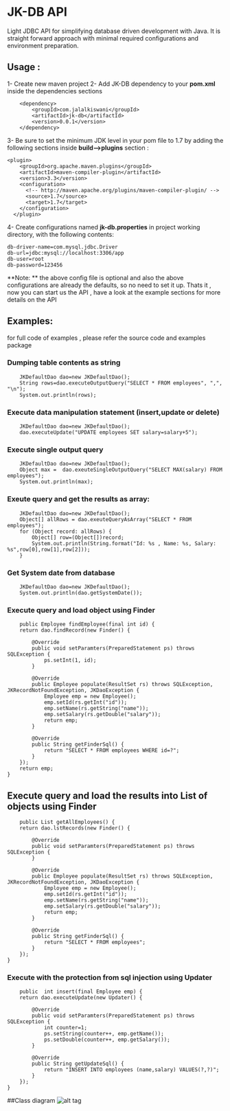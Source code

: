 # JK-DB API
Light JDBC API for simplifying database driven development with Java. It is straight forward approach with minimal required configurations and environment preparation.

## Usage : 
1- Create new maven project 
2- Add JK-DB dependency to your **pom.xml** inside the dependencies sections 
		
	  	<dependency>
	  		<groupId>com.jalalkiswani</groupId>
  			<artifactId>jk-db</artifactId>
  			<version>0.0.1</version>
  	    </dependency>
  	    
3- Be sure to set the minimum JDK level in your pom file to 1.7 by adding the following sections inside **build-->plugins** section :

	<plugin>
        <groupId>org.apache.maven.plugins</groupId>
        <artifactId>maven-compiler-plugin</artifactId>
        <version>3.3</version>
        <configuration>
          <!-- http://maven.apache.org/plugins/maven-compiler-plugin/ -->
          <source>1.7</source>
          <target>1.7</target>
        </configuration>
      </plugin>   	    
	
4- Create configurations named  **jk-db.properties** in project working directory, with the following contents:
	
	db-driver-name=com.mysql.jdbc.Driver
	db-url=jdbc:mysql://localhost:3306/app
	db-user=root
	db-password=123456

**Note: ** the above config file is optional and also the above configurations are already the defaults, so no need to set it up.
Thats it , now you can start us the API , have a look at the example sections for more details on the API 	

## Examples:
for full code of examples , please refer the source code and examples package
### Dumping table contents as string
	
		JKDefaultDao dao=new JKDefaultDao();
		String rows=dao.executeOutputQuery("SELECT * FROM employees", ",", "\n");
		System.out.println(rows);
		
### Execute data manipulation statement (insert,update or delete)

		JKDefaultDao dao=new JKDefaultDao();
		dao.executeUpdate("UPDATE employees SET salary=salary+5");
		
### Execute single output query
	
		JKDefaultDao dao=new JKDefaultDao();
		Object max =  dao.exeuteSingleOutputQuery("SELECT MAX(salary) FROM employees");
		System.out.println(max);
		
### Exeute query and get the results as array:

		JKDefaultDao dao=new JKDefaultDao();
		Object[] allRows = dao.exeuteQueryAsArray("SELECT * FROM employees");
		for (Object record: allRows) {
			Object[] row=(Object[])record;
			System.out.println(String.format("Id: %s , Name: %s, Salary: %s",row[0],row[1],row[2]));
		}

### Get System date from database

		JKDefaultDao dao=new JKDefaultDao();
		System.out.println(dao.getSystemDate());

### Execute query and load object using Finder

		public Employee findEmployee(final int id) {
		return dao.findRecord(new Finder() {

			@Override
			public void setParamters(PreparedStatement ps) throws SQLException {
				ps.setInt(1, id);
			}

			@Override
			public Employee populate(ResultSet rs) throws SQLException, JKRecordNotFoundException, JKDaoException {
				Employee emp = new Employee();
				emp.setId(rs.getInt("id"));
				emp.setName(rs.getString("name"));
				emp.setSalary(rs.getDouble("salary"));
				return emp;
			}

			@Override
			public String getFinderSql() {
				return "SELECT * FROM employees WHERE id=?";
			}
		});
		return emp;
	}

## Execute query and load the results into List of objects using Finder

		public List getAllEmployees() {
		return dao.lstRecords(new Finder() {

			@Override
			public void setParamters(PreparedStatement ps) throws SQLException {
			}

			@Override
			public Employee populate(ResultSet rs) throws SQLException, JKRecordNotFoundException, JKDaoException {
				Employee emp = new Employee();
				emp.setId(rs.getInt("id"));
				emp.setName(rs.getString("name"));
				emp.setSalary(rs.getDouble("salary"));
				return emp;
			}

			@Override
			public String getFinderSql() {
				return "SELECT * FROM employees";
			}
		});
	}
	
### Execute with the protection from sql injection using Updater

		public  int insert(final Employee emp) {
		return dao.executeUpdate(new Updater() {

			@Override
			public void setParamters(PreparedStatement ps) throws SQLException {
				int counter=1;
				ps.setString(counter++, emp.getName());
				ps.setDouble(counter++, emp.getSalary());
			}

			@Override
			public String getUpdateSql() {
				return "INSERT INTO employees (name,salary) VALUES(?,?)";
			}
		});
	}
	
##Class diagram
![alt tag](https://github.com/kiswanij/jk-db/blob/master/design/jk-db-class-diagram-jalal-kiswani.PNG)
 
